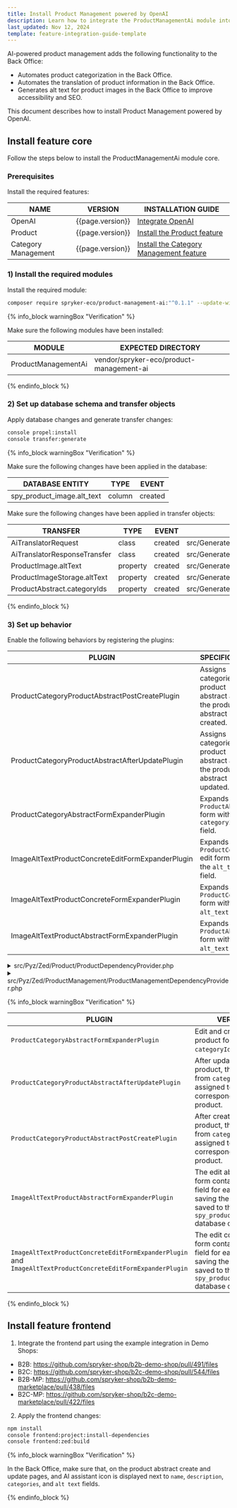 ```yaml
---
title: Install Product Management powered by OpenAI
description: Learn how to integrate the ProductManagementAi module into a Spryker project.
last_updated: Nov 12, 2024
template: feature-integration-guide-template
---
```


AI-powered product management adds the following functionality to the Back Office:
- Automates product categorization in the Back Office.  
- Automates the translation of product information in the Back Office.  
- Generates alt text for product images in the Back Office to improve accessibility and SEO.


This document describes how to install Product Management powered by OpenAI.

## Install feature core

Follow the steps below to install the ProductManagementAi module core.

### Prerequisites

Install the required features:

| NAME                | VERSION          | INSTALLATION GUIDE                                                                                                                                                                                   |
|---------------------|------------------|------------------------------------------------------------------------------------------------------------------------------------------------------------------------------------------------------|
| OpenAI              | {{page.version}} | [Integrate OpenAI](/docs/pbc/all/miscellaneous/{{page.version}}/third-party-integrations/open-ai/integrate-openai.html)                                      |
| Product             | {{page.version}} | [Install the Product feature](/docs/pbc/all/product-information-management/{{page.version}}/base-shop/install-and-upgrade/install-features/install-the-product-feature.html)                         |
| Category Management | {{page.version}} | [Install the Category Management feature](/docs/pbc/all/product-information-management/{{page.version}}/base-shop/install-and-upgrade/install-features/install-the-category-management-feature.html) |

### 1) Install the required modules

Install the required module:

```bash
composer require spryker-eco/product-management-ai:"^0.1.1" --update-with-dependencies
```

{% info_block warningBox "Verification" %}

Make sure the following modules have been installed:

| MODULE              | EXPECTED DIRECTORY                       |
|---------------------|------------------------------------------|
| ProductManagementAi | vendor/spryker-eco/product-management-ai |

{% endinfo_block %}

### 2) Set up database schema and transfer objects

Apply database changes and generate transfer changes:

```bash
console propel:install
console transfer:generate
```

{% info_block warningBox "Verification" %}

Make sure the following changes have been applied in the database:

| DATABASE ENTITY            | TYPE   | EVENT   |
|----------------------------|--------|---------|
| spy_product_image.alt_text | column | created |

Make sure the following changes have been applied in transfer objects:

| TRANSFER                     | TYPE     | EVENT   | PATH                                                       |
|------------------------------|----------|---------|------------------------------------------------------------|
| AiTranslatorRequest          | class    | created | src/Generated/Shared/Transfer/AiTranslatorRequestTransfer  |
| AiTranslatorResponseTransfer | class    | created | src/Generated/Shared/Transfer/AiTranslatorResponseTransfer |
| ProductImage.altText         | property | created | src/Generated/Shared/Transfer/ProductImageTransfer         |
| ProductImageStorage.altText  | property | created | src/Generated/Shared/Transfer/ProductImageStorageTransfer  |
| ProductAbstract.categoryIds  | property | created | src/Generated/Shared/Transfer/ProductAbstractTransfer      |

{% endinfo_block %}

### 3) Set up behavior

Enable the following behaviors by registering the plugins:

| PLUGIN                                            | SPECIFICATION                                                                     | PREREQUISITES | NAMESPACE                                                                 |
|---------------------------------------------------|-----------------------------------------------------------------------------------|---------------|---------------------------------------------------------------------------|
| ProductCategoryProductAbstractPostCreatePlugin    | Assigns categories to a product abstract after the product abstract is created. |               | SprykerEco\Zed\ProductManagementAi\Communication\Plugin\Product           |
| ProductCategoryProductAbstractAfterUpdatePlugin   | Assigns categories to a product abstract after the product abstract is updated. |               | SprykerEco\Zed\ProductManagementAi\Communication\Plugin\Product           |
| ProductCategoryAbstractFormExpanderPlugin         | Expands the `ProductAbstract` form with `categoryIds` field.                            |               | SprykerEco\Zed\ProductManagementAi\Communication\Plugin\ProductManagement |
| ImageAltTextProductConcreteEditFormExpanderPlugin | Expands the `ProductConcrete` edit form with the `alt_text` field.                          |               | SprykerEco\Zed\ProductManagementAi\Communication\Plugin\ProductManagement |
| ImageAltTextProductConcreteFormExpanderPlugin     | Expands the `ProductConcrete` form with the `alt_text` field.                               |               | SprykerEco\Zed\ProductManagementAi\Communication\Plugin\ProductManagement |
| ImageAltTextProductAbstractFormExpanderPlugin     | Expands the `ProductAbstract` form with the `alt_text` field.                               |               | SprykerEco\Zed\ProductManagementAi\Communication\Plugin\ProductManagement |


<details>
  <summary>src/Pyz/Zed/Product/ProductDependencyProvider.php</summary>

```php
<?php

namespace Pyz\Zed\Product;

use Spryker\Zed\Product\ProductDependencyProvider as SprykerProductDependencyProvider;
use SprykerEco\Zed\ProductManagementAi\Communication\Plugin\Product\ProductCategoryProductAbstractAfterUpdatePlugin;
use SprykerEco\Zed\ProductManagementAi\Communication\Plugin\Product\ProductCategoryProductAbstractPostCreatePlugin;

class ProductDependencyProvider extends SprykerProductDependencyProvider
{
    /**
     * @return array<\Spryker\Zed\ProductExtension\Dependency\Plugin\ProductAbstractPostCreatePluginInterface>
     */
    protected function getProductAbstractPostCreatePlugins(): array
    {
        return [
            new ProductCategoryProductAbstractPostCreatePlugin(),
        ];
    }

    /**
     * @param \Spryker\Zed\Kernel\Container $container
     *
     * @return array<\Spryker\Zed\Product\Dependency\Plugin\ProductAbstractPluginUpdateInterface>
     */
    protected function getProductAbstractAfterUpdatePlugins(Container $container): array
    {
        return [
            new ProductCategoryProductAbstractAfterUpdatePlugin(),
        ];
    }
}

```

</details>


<details>
  <summary>src/Pyz/Zed/ProductManagement/ProductManagementDependencyProvider.php</summary>


```php
<?php

namespace Pyz\Zed\ProductManagement;

use Spryker\Zed\ProductManagement\ProductManagementDependencyProvider as SprykerProductManagementDependencyProvider;
use SprykerEco\Zed\ProductManagementAi\Communication\Plugin\ProductManagement\ImageAltTextProductAbstractFormExpanderPlugin;
use SprykerEco\Zed\ProductManagementAi\Communication\Plugin\ProductManagement\ImageAltTextProductConcreteEditFormExpanderPlugin;
use SprykerEco\Zed\ProductManagementAi\Communication\Plugin\ProductManagement\ImageAltTextProductConcreteFormExpanderPlugin;
use SprykerEco\Zed\ProductManagementAi\Communication\Plugin\ProductManagement\ProductCategoryAbstractFormExpanderPlugin;

class ProductManagementDependencyProvider extends SprykerProductManagementDependencyProvider
{
/**
     * @return array<\Spryker\Zed\ProductManagementExtension\Dependency\Plugin\ProductConcreteEditFormExpanderPluginInterface>
     */
    protected function getProductConcreteEditFormExpanderPlugins(): array
    {
        return [
            new ImageAltTextProductConcreteEditFormExpanderPlugin(),
        ];
    }

    /**
     * @return array<\Spryker\Zed\ProductManagementExtension\Dependency\Plugin\ProductAbstractFormExpanderPluginInterface>
     */
    protected function getProductAbstractFormExpanderPlugins(): array
    {
        return [
            new ProductCategoryAbstractFormExpanderPlugin(),
            new ImageAltTextProductAbstractFormExpanderPlugin(),
        ];
    }

    /**
     * @return array<\Spryker\Zed\ProductManagementExtension\Dependency\Plugin\ProductConcreteFormExpanderPluginInterface>
     */
    protected function getProductConcreteFormExpanderPlugins(): array
    {
        return [
            new ImageAltTextProductConcreteFormExpanderPlugin(),
        ];
    }
}

```

</details>

{% info_block warningBox "Verification" %}

| PLUGIN | VERIFICATION |
| - | - |
| `ProductCategoryAbstractFormExpanderPlugin` |  Edit and create abstract product forms contain `categoryIds` field. |
| `ProductCategoryProductAbstractAfterUpdatePlugin` |  After updating an abstract product, the categories from `categoryIds` field are assigned to the corresponding abstract product. |
| `ProductCategoryProductAbstractPostCreatePlugin` |  After creating an abstract product, the categories from `categoryIds` field are assigned to the corresponding abstract product. |
| `ImageAltTextProductAbstractFormExpanderPlugin` | The edit abstract product form contains the `alt_text` field for each image. After saving the form, the value is saved to the `spy_product_image.alt_text` database column. |
| `ImageAltTextProductConcreteEditFormExpanderPlugin` and `ImageAltTextProductConcreteEditFormExpanderPlugin` | The edit concrete product form contains the `alt_text` field for each image. After saving the form, the value is saved to the `spy_product_image.alt_text` database column. |

{% endinfo_block %}

## Install feature frontend

1. Integrate the frontend part using the example integration in Demo Shops:
- B2B: https://github.com/spryker-shop/b2b-demo-shop/pull/491/files
- B2C: https://github.com/spryker-shop/b2c-demo-shop/pull/544/files
- B2B-MP: https://github.com/spryker-shop/b2b-demo-marketplace/pull/438/files
- B2C-MP: https://github.com/spryker-shop/b2c-demo-marketplace/pull/422/files

2. Apply the frontend changes:

```bash
npm install
console frontend:project:install-dependencies
console frontend:zed:build
```

{% info_block warningBox "Verification" %}

In the Back Office, make sure that, on the product abstract create and update pages, and AI assistant icon is displayed next to `name`, `description`, `categories`, and `alt text` fields.

{% endinfo_block %}
